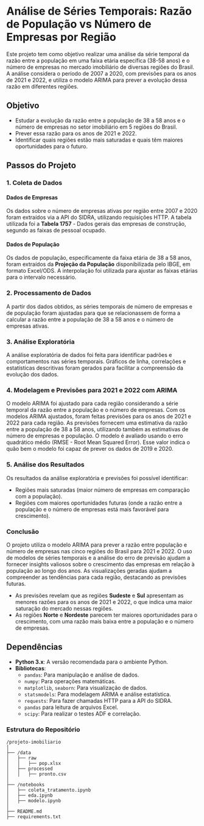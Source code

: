 # Análise de Séries Temporais: Razão de População vs Número de Empresas por Região

Este projeto tem como objetivo realizar uma análise da série temporal da razão entre a população em uma faixa etária específica (38-58 anos) e o número de empresas no mercado imobiliário de diversas regiões do Brasil. A análise considera o período de 2007 a 2020, com previsões para os anos de 2021 e 2022, e utiliza o modelo ARIMA para prever a evolução dessa razão em diferentes regiões.

## Objetivo

- Estudar a evolução da razão entre a população de 38 a 58 anos e o número de empresas no setor imobiliário em 5 regiões do Brasil.
- Prever essa razão para os anos de 2021 e 2022.
- Identificar quais regiões estão mais saturadas e quais têm maiores oportunidades para o futuro.
  
## Passos do Projeto

### 1. Coleta de Dados

#### Dados de Empresas
Os dados sobre o número de empresas ativas por região entre 2007 e 2020 foram extraídos via a API do SIDRA, utilizando requisições HTTP. A tabela utilizada foi a **Tabela 1757** - Dados gerais das empresas de construção, segundo as faixas de pessoal ocupado.

#### Dados de População
Os dados de população, especificamente da faixa etária de 38 a 58 anos, foram extraídos da **Projeção da População** disponibilizada pelo IBGE, em formato Excel/ODS. A interpolação foi utilizada para ajustar as faixas etárias para o intervalo necessário.

### 2. Processamento de Dados

A partir dos dados obtidos, as séries temporais de número de empresas e de população foram ajustadas para que se relacionassem de forma a calcular a razão entre a população de 38 a 58 anos e o número de empresas ativas.

### 3. Análise Exploratória

A análise exploratória de dados foi feita para identificar padrões e comportamentos nas séries temporais. Gráficos de linha, correlações e estatísticas descritivas foram gerados para facilitar a compreensão da evolução dos dados.

### 4. Modelagem e Previsões para 2021 e 2022 com ARIMA

O modelo ARIMA foi ajustado para cada região considerando a série temporal da razão entre a população e o número de empresas. Com os modelos ARIMA ajustados, foram feitas previsões para os anos de 2021 e 2022 para cada região. As previsões fornecem uma estimativa da razão entre a população de 38 a 58 anos, utilizando também as estimativas de número de empresas e população. O modelo é avaliado usando o erro quadrático médio (RMSE - Root Mean Squared Error). Esse valor indica o quão bem o modelo foi capaz de prever os dados de 2019 e 2020.

### 5. Análise dos Resultados

Os resultados da análise exploratória e previsões foi possível identificar:
- Regiões mais saturadas (maior número de empresas em comparação com a população).
- Regiões com maiores oportunidades futuras (onde a razão entre a população e o número de empresas está mais favorável para crescimento).

### Conclusão
  
  O projeto utiliza o modelo ARIMA para prever a razão entre população e número de empresas nas cinco regiões do Brasil para 2021 e 2022. O uso de modelos de séries temporais e a análise do erro de previsão ajudam a fornecer insights valiosos sobre o crescimento das empresas em relação à população ao longo dos anos. As visualizações geradas ajudam a compreender as tendências para cada região, destacando as previsões futuras.

- As previsões revelam que as regiões **Sudeste** e **Sul** apresentam as menores razões para os anos de 2021 e 2022, o que indica uma maior saturação do mercado nessas regiões.
- As regiões **Norte** e **Nordeste** parecem ter maiores oportunidades para o crescimento, com uma razão mais baixa entre a população e o número de empresas.

## Dependências

- **Python 3.x**: A versão recomendada para o ambiente Python.
- **Bibliotecas**:
  - `pandas`: Para manipulação e análise de dados.
  - `numpy`: Para operações matemáticas.
  - `matplotlib`, `seaborn`: Para visualização de dados.
  - `statsmodels`: Para modelagem ARIMA e análise estatística.
  - `requests`: Para fazer chamadas HTTP para a API do SIDRA.
  - `pandas` para leitura de arquivos Excel.
  - `scipy`: Para realizar o testes ADF e correlação.


### **Estrutura do Repositório**

```
/projeto-imobiliario
│
├── /data
│   ├── raw
│   │   ├── pop.xlsx
│   ├── processed
│   │   ├── pronto.csv
│
├── /notebooks
│   ├── coleta_tratamento.ipynb
│   ├── eda.ipynb
│   ├── modelo.ipynb
│
├── README.md
├── requirements.txt
```



